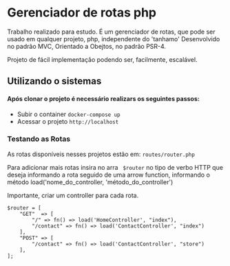 # Gerenciador de rotas php

Trabalho realizado para estudo. É um gerenciador de rotas, que pode ser usado em qualquer projeto, php, independente do 'tanhamo'
Desenvolvido no padrão MVC, Orientado a Obejtos, no padrão PSR-4.

Projeto de fácil implementação podendo ser, facilmente, escalável.

## Utilizando o sistemas

#### Após clonar o projeto é necessário realizars os seguintes passos:

- Subir o container ``` docker-compose up ```
- Acessar o projeto ``` http://localhost ```

### Testando as Rotas 

As rotas disponíveis nesses projetos estão em: ``` routes/router.php ```

Para adicionar mais rotas insira no arra ``` $router``` no tipo de verbo HTTP que deseja
informando a rota seguido de uma arrow function, informando o método load('nome_do_controller, 'método_do_controller')

Importante, criar um controller para cada rota.

```
$router = [
    "GET"  => [
        "/" => fn() => load('HomeController', "index"),
        "/contact" => fn() => load('ContactController', "index")
    ],
    "POST" => [
        "/contact" => fn() => load('ContactController', "store")
    ],
];

```



